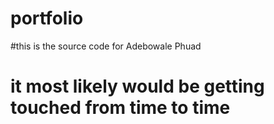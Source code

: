 # portfolio
#this is the source code for Adebowale Phuad 
# it most likely would be getting touched from time to time
